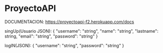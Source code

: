 # ProyectoAPI
DOCUMENTACION:
https://proyectoapi-f2.herokuapp.com/docs


singUp(Usuario JSON):
{
  "username": "string",
  "name": "string",
  "lastname": string,
  "email": "string",
  "password": "string"
}

logIN(JSON):
{
  "username": "string",
  "password": "string"
}